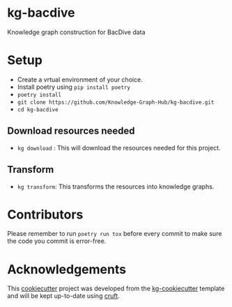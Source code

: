 # kg-bacdive

Knowledge graph construction for BacDive data

# Setup
 - Create a vrtual environment of your choice.
 - Install poetry using `pip install poetry`
 - `poetry install`
 - `git clone https://github.com/Knowledge-Graph-Hub/kg-bacdive.git`
 - `cd kg-bacdive`

## Download resources needed
 - `kg download` : This will download the resources needed for this project.

## Transform
 - `kg transform`: This transforms the resources into knowledge graphs.

# Contributors
Please remember to run `poetry run tox` before every commit to make sure the code you commit is error-free.
# Acknowledgements

This [cookiecutter](https://cookiecutter.readthedocs.io/en/stable/README.html) project was developed from the [kg-cookiecutter](https://github.com/Knowledge-Graph-Hub/kg-cookiecutter) template and will be kept up-to-date using [cruft](https://cruft.github.io/cruft/).